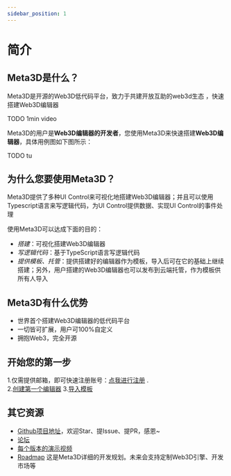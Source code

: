 ```yaml
---
sidebar_position: 1
---
```


# 简介

## Meta3D是什么？

Meta3D是开源的Web3D低代码平台，致力于共建开放互助的web3d生态
，快速搭建Web3D编辑器

<!-- ![index.png](/img/简介/index.png) -->
TODO 1min video

Meta3D的用户是**Web3D编辑器的开发者**，您使用Meta3D来快速搭建**Web3D编辑器**，具体用例图如下图所示：
<!-- ![用户上下文关系.png](/img/简介/用户上下文关系.png) -->
TODO tu





## 为什么您要使用Meta3D？

Meta3D提供了多种UI Control来可视化地搭建Web3D编辑器；并且可以使用Typescript语言来写逻辑代码，为UI Control提供数据、实现UI Control的事件处理

使用Meta3D可以达成下面的目的：

- *搭建*：可视化搭建Web3D编辑器
- *写逻辑代码*：基于TypeScript语言写逻辑代码
- *提供模板、托管*：提供搭建好的编辑器作为模板，导入后可在它的基础上继续搭建；另外，用户搭建的Web3D编辑器也可以发布到云端托管，作为模板供所有人导入


## Meta3D有什么优势

- 世界首个搭建Web3D编辑器的低代码平台
- 一切皆可扩展，用户可100%自定义
- 拥抱Web3，完全开源



## 开始您的第一步

1.仅需提供邮箱，即可快速注册账号：[点我进行注册](https://meta3d-production-5eol5gce9a6b9c-1302358347.tcloudbaseapp.com/Register) .   
2.[创建第一个编辑器](创建第一个编辑器)
3.[导入模板](导入模板)


## 其它资源

- [Github项目地址](https://github.com/Meta3D-Technology/Meta3D)，欢迎Star、提Issue、提PR，感恩~
- [论坛](https://github.com/Meta3D-Technology/Meta3D/discussions)
- [每个版本的演示视频](https://space.bilibili.com/406848407/channel/collectiondetail?sid=495276)
- [Roadmap](https://github.com/orgs/Meta3D-Technology/projects/1/views/1)
这是Meta3D详细的开发规划。未来会支持定制Web3D引擎、开发市场等